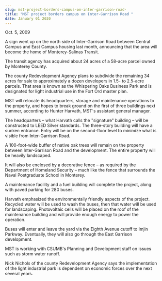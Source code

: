```yaml
---
slug: mst-project-borders-campus-on-inter-garrison-road-
title: "MST project borders campus on Inter-Garrison Road "
date: January 01 2020
---
```


<p>Oct. 5, 2009
</p><p>A sign went up on the north side of Inter-Garrison Road between Central Campus and East Campus housing last month, announcing that the area will become the home of Monterey-Salinas Transit.
</p><p>The transit agency has acquired about 24 acres of a 58-acre parcel owned by Monterey County.
</p><p>The county Redevelopment Agency plans to subdivide the remaining 34 acres for sale to approximately a dozen developers in 1.5- to 2.5-acre parcels. That area is known as the Whispering Oaks Business Park and is designated for light industrial use in the Fort Ord master plan.
</p><p>MST will relocate its headquarters, storage and maintenance operations to the property, and hopes to break ground on the first of three buildings next summer, according to Hunter Harvath, MST's assistant general manager.
</p><p>The headquarters – what Harvath calls the "signature" building – will be constructed to LEED Silver standards. The three-story building will have a sunken entrance. Entry will be on the second-floor level to minimize what is visible from Inter-Garrison Road.
</p><p>A 100-foot-wide buffer of native oak trees will remain on the property between Inter-Garrison Road and the development. The entire property will be heavily landscaped. 
</p><p>It will also be enclosed by a decorative fence – as required by the Department of Homeland Security – much like the fence that surrounds the Naval Postgraduate School in Monterey.
</p><p>A maintenance facility and a fuel building will complete the project, along with paved parking for 280 buses.
</p><p>Harvath emphasized the environmentally friendly aspects of the project. Recycled water will be used to wash the buses, then that water will be used for landscaping. Photovoltaic cells will be placed on the roof of the maintenance building and will provide enough energy to power the operation.
</p><p>Buses will enter and leave the yard via the Eighth Avenue cutoff to Imjin Parkway. Eventually, they will also go through the East Garrison development. 
</p><p>MST is working with CSUMB's Planning and Development staff on issues such as storm water runoff.
</p><p>Nick Nichols of the county Redevelopment Agency says the implementation of the light industrial park is dependent on economic forces over the next several years.
</p><p> 
</p><p> 
</p><p> 
</p>
